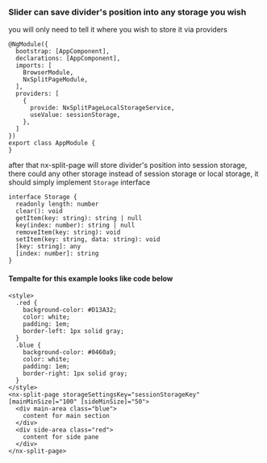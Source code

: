### Slider can save divider's position into any storage you wish

you will only need to tell it where you wish to store it via providers
```
@NgModule({
  bootstrap: [AppComponent],
  declarations: [AppComponent],
  imports: [
    BrowserModule,
    NxSplitPageModule,
  ],
  providers: [
    {
      provide: NxSplitPageLocalStorageService,
      useValue: sessionStorage,
    },
  ]
})
export class AppModule {
}

```

after that nx-split-page will store divider's position into session storage, there could any other storage instead of session storage or local storage, it should simply implement `Storage` interface

```
interface Storage {
  readonly length: number
  clear(): void
  getItem(key: string): string | null
  key(index: number): string | null
  removeItem(key: string): void
  setItem(key: string, data: string): void
  [key: string]: any
  [index: number]: string
}

```

#### Tempalte for this example looks like code below

```
<style>
  .red {
    background-color: #D13A32;
    color: white;
    padding: 1em;
    border-left: 1px solid gray;
  }
  .blue {
    background-color: #0460a9;
    color: white;
    padding: 1em;
    border-right: 1px solid gray;
  }
</style>
<nx-split-page storageSettingsKey="sessionStorageKey" [mainMinSize]="100" [sideMinSize]="50">
  <div main-area class="blue">
    content for main section
  </div>
  <div side-area class="red">
    content for side pane
  </div>
</nx-split-page>

```
